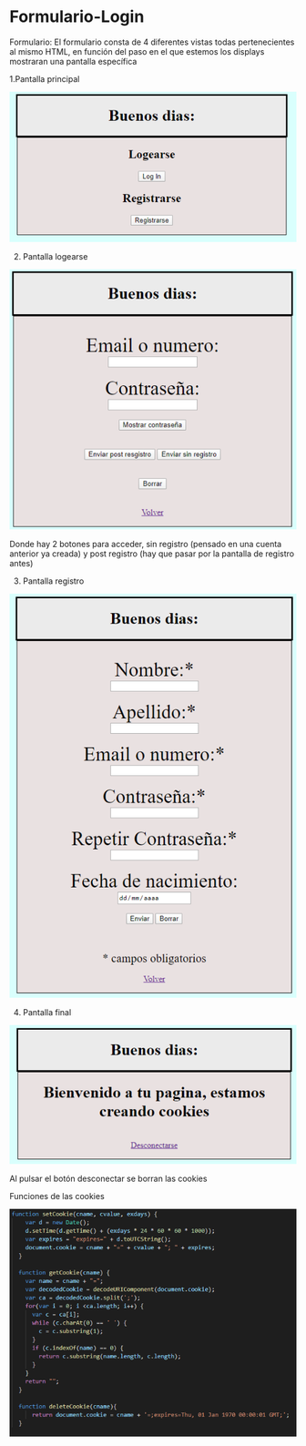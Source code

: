 # Formulario-Login

Formulario:
El formulario consta de 4 diferentes vistas todas pertenecientes al mismo HTML, en función del paso en el que estemos los displays mostraran una pantalla específica

1.Pantalla principal

![alt text](https://github.com/PabloSkawer/Formulario-Login/blob/master/ImagenesReadme/Principal.png)


2. Pantalla logearse 

![alt text](https://github.com/PabloSkawer/Formulario-Login/blob/master/ImagenesReadme/login.png)


Donde hay 2 botones para acceder, sin registro (pensado en una cuenta anterior ya creada) y post registro (hay que pasar por la pantalla de registro antes)

3. Pantalla registro

![alt text](https://github.com/PabloSkawer/Formulario-Login/blob/master/ImagenesReadme/registro.png)


4. Pantalla final

![alt text](https://github.com/PabloSkawer/Formulario-Login/blob/master/ImagenesReadme/final.png)

Al pulsar el botón desconectar se borran las cookies

Funciones de las cookies

![alt text](https://github.com/PabloSkawer/Formulario-Login/blob/master/ImagenesReadme/cookies.png)
